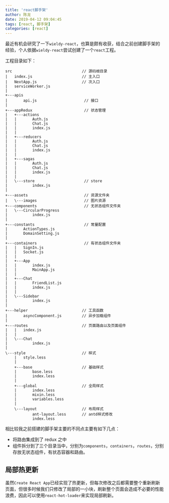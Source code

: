 ```yaml
---
title: 'react脚手架'
author: 陈龙
date: 2019-04-12 09:04:45
tags: [react, 脚手架]
categories: [react]
---
```


最近有机会研究了一下`wieldy-react`，也算是颇有收获，结合之前创建脚手架的经验，个人依据`wieldy-react`尝试创建了一个`react`工程。

工程目录如下：

```
src                               // 源码根目录
|   index.js                      // 主入口
|   NextApp.js                    // 次入口
|   serviceWorker.js
|
+---apis
|       api.js                     // 接口
|
+---appRedux                       // 状态管理
|   +---actions
|   |       Auth.js
|   |       Chat.js
|   |       index.js
|   |
|   +---reducers
|   |       Auth.js
|   |       Chat.js
|   |       index.js
|   |
|   +---sagas
|   |       Auth.js
|   |       Chat.js
|   |       index.js
|   |
|   \---store                      // store
|           index.js
|
+---assets                         // 资源文件夹
|   \---images                     // 图片资源
+---components                     // 无状态组件文件夹
|   \---CircularProgress
|           index.js
|
+---constants                      // 常量配置
|       ActionTypes.js
|       DomainSetting.js
|
+---containers                     // 有状态组件文件夹
|   |   SignIn.js
|   |   Socket.js
|   |
|   +---App
|   |       index.js
|   |       MainApp.js
|   |
|   +---Chat
|   |       FriendList.js
|   |       index.js
|   |
|   \---Sidebar
|           index.js
|
+---helper                        // 工具函数
|       asyncComponent.js         // 异步加载组件
|
+---routes                        // 页面路由以及页面组件
|   |   index.js
|   |
|   \---Chat
|           index.js
|
\---style                         // 样式
    |   style.less
    |
    +---base                      // 基础样式
    |       base.less
    |       index.less
    |
    +---global                    // 全局样式
    |       index.less
    |       mixin.less
    |       variables.less
    |
    \---layout                    // 布局样式
            ant-layout.less       // antd样式修改
            index.less
```

相比较我之前搭建的脚手架主要的不同点主要有如下几点：

- 将路由集成到了 redux 之中
- 组件拆分到了三个目录当中，分别为`components`，`containers`，`routes`，分别存放无状态组件，有状态容器和路由。

## 局部热更新

虽然`Create React App`已经实现了热更新，但每次修改之后都需要整个重新刷新页面，但很多时候我们只修改了局部的一小块，刷新整个页面会造成不必要的性能浪费，因此可以使用`react-hot-loader`来实现局部刷新。
